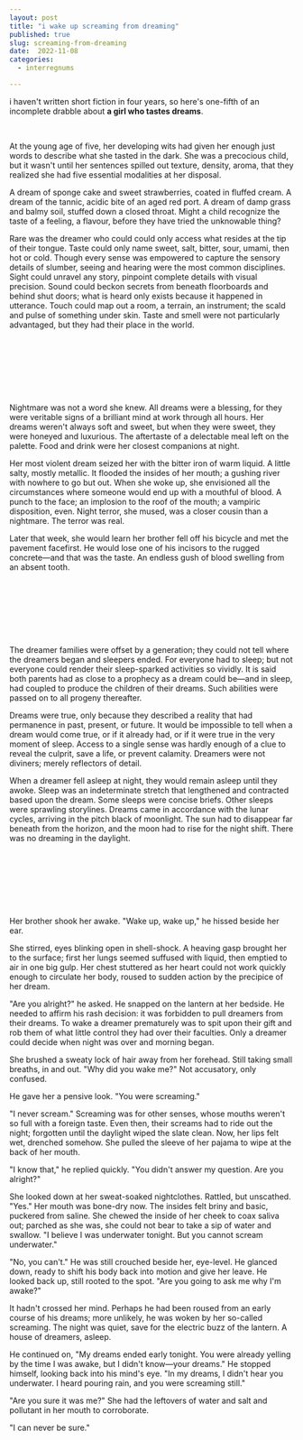 ```yaml
---
layout: post
title: "i wake up screaming from dreaming"
published: true
slug: screaming-from-dreaming
date:  2022-11-08
categories:
  - interregnums

---
```

i haven't written short fiction in four years, so here's one-fifth of an incomplete drabble about **a girl who tastes dreams**.

<br />

At the young age of five, her developing wits had given her enough just words to describe what she tasted in the dark. She was a precocious child, but it wasn't until her sentences spilled out texture, density, aroma, that they realized she had five essential modalities at her disposal. 

A dream of sponge cake and sweet strawberries, coated in fluffed cream. A dream of the tannic, acidic bite of an aged red port. A dream of damp grass and balmy soil, stuffed down a closed throat. Might a child recognize the taste of a feeling, a flavour, before they have tried the unknowable thing? 

Rare was the dreamer who could could only access what resides at the tip of their tongue. Taste could only name sweet, salt, bitter, sour, umami, then hot or cold. Though every sense was empowered to capture the sensory details of slumber, seeing and hearing were the most common disciplines. Sight could unravel any story, pinpoint complete details with visual precision. Sound could beckon secrets from beneath floorboards and behind shut doors; what is heard only exists because it happened in utterance. Touch could map out a room, a terrain, an instrument; the scald and pulse of something under skin. Taste and smell were not particularly advantaged, but they had their place in the world.

<!--more-->
<br /> 
<br />
<br /> 
<br />
<br /> 
<br /> 

Nightmare was not a word she knew. All dreams were a blessing, for they were veritable signs of a brilliant mind at work through all hours. Her dreams weren't always soft and sweet, but when they were sweet, they were honeyed and luxurious. The aftertaste of a delectable meal left on the palette. Food and drink were her closest companions at night. 

Her most violent dream seized her with the bitter iron of warm liquid. A little salty, mostly metallic. It flooded the insides of her mouth; a gushing river with nowhere to go but out. When she woke up, she envisioned all the circumstances where someone would end up with a mouthful of blood. A punch to the face; an implosion to the roof of the mouth; a vampiric disposition, even. Night terror, she mused, was a closer cousin than a nightmare. The terror was real.

Later that week, she would learn her brother fell off his bicycle and met the pavement facefirst. He would lose one of his incisors to the rugged concrete—and that was the taste. An endless gush of blood swelling from an absent tooth.

<br /> 
<br />
<br /> 
<br />
<br /> 
<br /> 

The dreamer families were offset by a generation; they could not tell where the dreamers began and sleepers ended. For everyone had to sleep; but not everyone could render their sleep-sparked activities so vividly. It is said both parents had as close to a prophecy as a dream could be—and in sleep, had coupled to produce the children of their dreams. Such abilities were passed on to all progeny thereafter.

Dreams were true, only because they described a reality that had permanence in past, present, or future. It would be impossible to tell when a dream would come true, or if it already had, or if it were true in the very moment of sleep. Access to a single sense was hardly enough of a clue to reveal the culprit, save a life, or prevent calamity. Dreamers were not diviners; merely reflectors of detail. 

When a dreamer fell asleep at night, they would remain asleep until they awoke. Sleep was an indeterminate stretch that lengthened and contracted based upon the dream. Some sleeps were concise briefs. Other sleeps were sprawling storylines. Dreams came in accordance with the lunar cycles, arriving in the pitch black of moonlight. The sun had to disappear far beneath from the horizon, and the moon had to rise for the night shift. There was no dreaming in the daylight.

<br /> 
<br />
<br /> 
<br />
<br /> 
<br /> 

Her brother shook her awake. "Wake up, wake up," he hissed beside her ear. 

She stirred, eyes blinking open in shell-shock. A heaving gasp brought her to the surface; first her lungs seemed suffused with liquid, then emptied to air in one big gulp. Her chest stuttered as her heart could not work quickly enough to circulate her body, roused to sudden action by the precipice of her dream. 

"Are you alright?" he asked. He snapped on the lantern at her bedside. He needed to affirm his rash decision: it was forbidden to pull dreamers from their dreams. To wake a dreamer prematurely was to spit upon their gift and rob them of what little control they had over their faculties. Only a dreamer could decide when night was over and morning began.

She brushed a sweaty lock of hair away from her forehead. Still taking small breaths, in and out. "Why did you wake me?" Not accusatory, only confused.

He gave her a pensive look. "You were screaming."

"I never scream." Screaming was for other senses, whose mouths weren't so full with a foreign taste. Even then, their screams had to ride out the night; forgotten until the daylight wiped the slate clean. Now, her lips felt wet, drenched somehow. She pulled the sleeve of her pajama to wipe at the back of her mouth. 

"I know that," he replied quickly. "You didn't answer my question. Are you alright?"

She looked down at her sweat-soaked nightclothes. Rattled, but unscathed. "Yes." Her mouth was bone-dry now. The insides felt briny and basic, puckered from saline. She chewed the inside of her cheek to coax saliva out; parched as she was, she could not bear to take a sip of water and swallow. "I believe I was underwater tonight. But you cannot scream underwater."

"No, you can't." He was still crouched beside her, eye-level. He glanced down, ready to shift his body back into motion and give her leave. He looked back up, still rooted to the spot. "Are you going to ask me why I'm awake?"

It hadn't crossed her mind. Perhaps he had been roused from an early course of his dreams; more unlikely, he was woken by her so-called screaming. The night was quiet, save for the electric buzz of the lantern. A house of dreamers, asleep.

He continued on, "My dreams ended early tonight. You were already yelling by the time I was awake, but I didn't know—your dreams." He stopped himself, looking back into his mind's eye. "In my dreams, I didn't hear you underwater. I heard pouring rain, and you were screaming still."

"Are you sure it was me?" She had the leftovers of water and salt and pollutant in her mouth to corroborate. 

"I can never be sure."